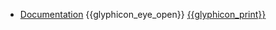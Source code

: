 * [Documentation]({{baseUrl}}/documentation/)
  <trigger for="pop:documentation-preview">{{glyphicon_eye_open}}</trigger> [{{glyphicon_print}}](documentation/print.html)

<popover id="pop:documentation-preview" title="Documentation {{glyphicon_eye_open}}" placement="right">
  <div slot="content">
    <include src="preview.md" />
  </div>
</popover>
